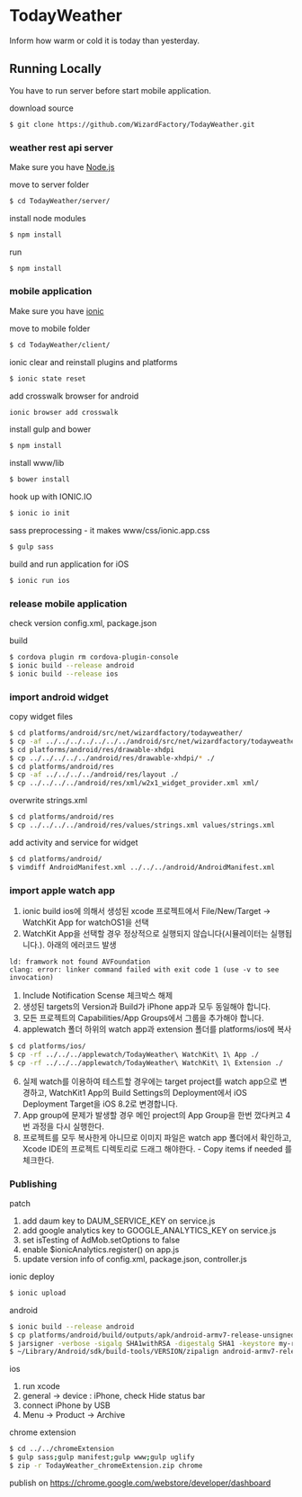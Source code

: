 # TodayWeather
Inform how warm or cold it is today than yesterday.

## Running Locally
You have to run server before start mobile application.

download source
```bash
$ git clone https://github.com/WizardFactory/TodayWeather.git
```

### weather rest api server
Make sure you have [Node.js](http://nodejs.org/)

move to server folder
```bash
$ cd TodayWeather/server/
```

install node modules
```bash
$ npm install
```

run
```bash
$ npm install
```

### mobile application
Make sure you have [ionic](http://ionicframework.com/)

move to mobile folder
```bash
$ cd TodayWeather/client/
```

ionic clear and reinstall plugins and platforms
```bash
$ ionic state reset
```

add crosswalk browser for android
```bash
ionic browser add crosswalk
```

install gulp and bower

```bash
$ npm install
```

install www/lib

```bash
$ bower install
```

hook up with IONIC.IO
```bash
$ ionic io init
```

sass preprocessing - it makes www/css/ionic.app.css

```bash
$ gulp sass
```

build and run application for iOS

```bash
$ ionic run ios
```

### release mobile application

check version config.xml, package.json

build
```bash
$ cordova plugin rm cordova-plugin-console
$ ionic build --release android
$ ionic build --release ios
```

### import android widget

copy widget files
```bash
$ cd platforms/android/src/net/wizardfactory/todayweather/
$ cp -af ../../../../../../../android/src/net/wizardfactory/todayweather/widget ./
$ cd platforms/android/res/drawable-xhdpi
$ cp ../../../../../android/res/drawable-xhdpi/* ./
$ cd platforms/android/res
$ cp -af ../../../../android/res/layout ./
$ cp ../../../../android/res/xml/w2x1_widget_provider.xml xml/
```  

overwrite strings.xml
```bash
$ cd platforms/android/res
$ cp ../../../../android/res/values/strings.xml values/strings.xml 
```

add activity and service for widget
```bash
$ cd platforms/android/
$ vimdiff AndroidManifest.xml ../../../android/AndroidManifest.xml
```

### import apple watch app

1. ionic build ios에 의해서 생성된 xcode 프로젝트에서 File/New/Target -> WatchKit App for watchOS1을 선택
2. WatchKit App을 선택할 경우 정상적으로 실행되지 않습니다(시뮬레이터는 실행됩니다.). 아래의 에러코드 발생

 ```
ld: framwork not found AVFoundation
clang: error: linker command failed with exit code 1 (use -v to see invocation)
```
1. Include Notification Scense 체크박스 해제
3. 생성된 targets의 Version과 Build가 iPhone app과 모두 동일해야 합니다.
4. 모든 프로젝트의 Capabilities/App Groups에서 그룹을 추가해야 합니다.
5. applewatch 폴더 하위의 watch app과 extension 폴더를 platforms/ios에 복사

 ```bash
$ cd platforms/ios/
$ cp -rf ../../../applewatch/TodayWeather\ WatchKit\ 1\ App ./
$ cp -rf ../../../applewatch/TodayWeather\ WatchKit\ 1\ Extension ./
```
6. 실제 watch를 이용하여 테스트할 경우에는 target project를 watch app으로 변경하고, WatchKit1 App의 Build Settings의 Deployment에서 iOS Deployment Target을 iOS 8.2로 변경합니다.
7. App group에 문제가 발생할 경우 메인 project의 App Group을 한번 껐다켜고 4번 과정을 다시 실행한다.
8. 프로젝트를 모두 복사한게 아니므로 이미지 파일은 watch app 폴더에서 확인하고, Xcode IDE의 프로젝트 디렉토리로 드래그 해야한다. - Copy items if needed 를 체크한다.

### Publishing

patch

1. add daum key to DAUM_SERVICE_KEY on service.js
2. add google analytics key to GOOGLE_ANALYTICS_KEY on service.js
3. set isTesting of AdMob.setOptions to false
4. enable $ionicAnalytics.register() on app.js
5. update version info of config.xml, package.json, controller.js

ionic deploy
```bash
$ ionic upload
```

android

```bash
$ ionic build --release android
$ cp platforms/android/build/outputs/apk/android-armv7-release-unsigned.apk ./
$ jarsigner -verbose -sigalg SHA1withRSA -digestalg SHA1 -keystore my-release-key.keystore android-armv7-release-unsigned.apk alias_name
$ ~/Library/Android/sdk/build-tools/VERSION/zipalign android-armv7-release-unsigned.apk TodayWeather_V0.00.00.apk
```

ios

1. run xcode
2. general -> device : iPhone, check Hide status bar
3. connect iPhone by USB
4. Menu -> Product -> Archive


chrome extension

```bash
$ cd ../../chromeExtension
$ gulp sass;gulp manifest;gulp www;gulp uglify
$ zip -r TodayWeather_chromeExtension.zip chrome
```
publish on https://chrome.google.com/webstore/developer/dashboard
